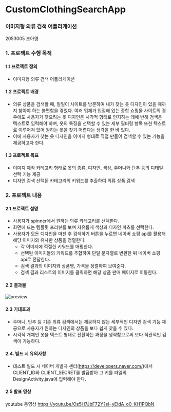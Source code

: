 # CustomClothingSearchApp
### 이미지형 의류 검색 어플리케이션
2053005 조아영



### 1. 프로젝트 수행 목적

#### 1.1 프로젝트 정의
   * 이미지형 의류 검색 어플리케이션
     
#### 1.2 프로젝트 배경
   * 의류 상품을 검색할 때, 일일이 사이트를 방문하여 내가 찾는 옷 디자인이 있을 때까지 찾아야 하는 불편함을 겪었다.
     여러 업체가 입점해 있는 종합 쇼핑몰 사이트의 경우에도 사용자가 찾으려는 옷 디자인은 시각적 형태로 인지하는 데에 반해 검색은 텍스트로 입력해야 하며,
     옷의 특징을 선택할 수 있는 세부 필터링 항목 또한 텍스트로 이루어져 있어 원하는 옷을 찾기 어렵다는 생각을 한 바 있다.
   * 이에 사용자가 찾는 옷 디자인을 이미지 형태로 직접 만들어 검색할 수 있는 기능을 제공하고자 한다.
     
#### 1.3 프로젝트 목표
   * 이미지 제작
      카테고리 형태로 옷의 종류, 디자인, 색상, 주머니와 단추 등의 디테일 선택 기능 제공
   * 디자인 검색
      선택된 카테고리의 키워드를 추출하여 의류 상품 검색

     
### 2. 프로젝트 내용

#### 2.1 프로젝트 설명
   * 사용자가 spinner에서 원하는 의류 카테고리를 선택한다.
   * 화면에 뜨는 템플릿 프리뷰를 보며 자유롭게 색상과 디자인 파츠를 선택한다.
   * 사용자가 모든 디자인을 마친 후 검색하기 버튼을 누르면 네이버 쇼핑 api를 활용해 해당 이미지와 유사한 상품을 정렬한다.
      * 각 이미지에 적절한 키워드를 매핑한다.
      * 선택된 이미지들의 키워드를 추합하여 단일 문자열로 변환한 뒤 네이버 쇼핑 api로 전달한다.
      * 검색 결과의 이미지와 상품명, 가격을 정렬하여 보여준다.
      * 검색 결과 리스트의 이미지를 클릭하면 해당 상품 판매 페이지로 이동한다.
        
#### 2.2 결과물
![preview](https://github.com/jj132535/CustomClothingSearchApp/assets/85555769/354d7efb-52af-4b71-b615-f4d82c4abb3f)

#### 2.3 기대효과
   * 주머니, 단추 등 기존 의류 검색에서는 제공하지 않는 세부적인 디자인 검색 기능 제공으로 사용자가 원하는 디자인의 상품을 보다 쉽게 찾을 수 있다.
   * 시각적 개체인 옷을 텍스트 형태로 전환하는 과정을 생략함으로써 보다 직관적인 검색이 가능하다.

#### 2.4. 빌드 시 유의사항
  * 테스트 빌드 시 네이버 개발자 센터(https://developers.naver.com/)에서 CLIENT_ID와 CLIENT_SECRET을 발급받아 그 키를 파일의 DesignActivity.java에 입력해야 한다.
#### 2.5 발표 영상
youtube 동영상
https://youtu.be/Os5H7JbF72Y?si=yEldA_o0_KH1PQbN
